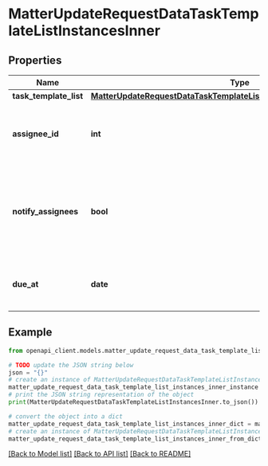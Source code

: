 # MatterUpdateRequestDataTaskTemplateListInstancesInner


## Properties

Name | Type | Description | Notes
------------ | ------------- | ------------- | -------------
**task_template_list** | [**MatterUpdateRequestDataTaskTemplateListInstancesInnerTaskTemplateList**](MatterUpdateRequestDataTaskTemplateListInstancesInnerTaskTemplateList.md) |  | [optional] 
**assignee_id** | **int** | The id of the user to assign the task template list to. | [optional] 
**notify_assignees** | **bool** | Whether or not task list assignees should be notified when the task list is assigned to a matter. | [optional] 
**due_at** | **date** | Due date of the tasks. (Expects an ISO-8601 date). | [optional] 

## Example

```python
from openapi_client.models.matter_update_request_data_task_template_list_instances_inner import MatterUpdateRequestDataTaskTemplateListInstancesInner

# TODO update the JSON string below
json = "{}"
# create an instance of MatterUpdateRequestDataTaskTemplateListInstancesInner from a JSON string
matter_update_request_data_task_template_list_instances_inner_instance = MatterUpdateRequestDataTaskTemplateListInstancesInner.from_json(json)
# print the JSON string representation of the object
print(MatterUpdateRequestDataTaskTemplateListInstancesInner.to_json())

# convert the object into a dict
matter_update_request_data_task_template_list_instances_inner_dict = matter_update_request_data_task_template_list_instances_inner_instance.to_dict()
# create an instance of MatterUpdateRequestDataTaskTemplateListInstancesInner from a dict
matter_update_request_data_task_template_list_instances_inner_from_dict = MatterUpdateRequestDataTaskTemplateListInstancesInner.from_dict(matter_update_request_data_task_template_list_instances_inner_dict)
```
[[Back to Model list]](../README.md#documentation-for-models) [[Back to API list]](../README.md#documentation-for-api-endpoints) [[Back to README]](../README.md)


